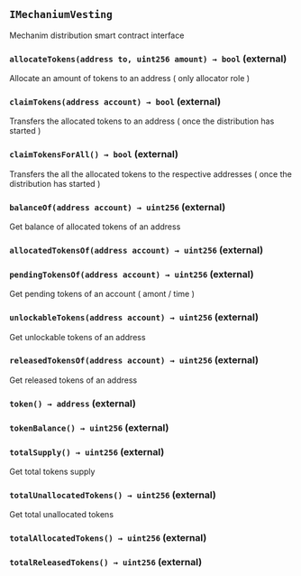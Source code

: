 ## `IMechaniumVesting`



Mechanim distribution smart contract interface


### `allocateTokens(address to, uint256 amount) → bool` (external)



Allocate an amount of tokens to an address ( only allocator role )

### `claimTokens(address account) → bool` (external)



Transfers the allocated tokens to an address ( once the distribution has started )

### `claimTokensForAll() → bool` (external)



Transfers the all the allocated tokens to the respective addresses ( once the distribution has started )

### `balanceOf(address account) → uint256` (external)



Get balance of allocated tokens of an address

### `allocatedTokensOf(address account) → uint256` (external)





### `pendingTokensOf(address account) → uint256` (external)



Get pending tokens of an account ( amont / time )

### `unlockableTokens(address account) → uint256` (external)



Get unlockable tokens of an address

### `releasedTokensOf(address account) → uint256` (external)



Get released tokens of an address

### `token() → address` (external)





### `tokenBalance() → uint256` (external)





### `totalSupply() → uint256` (external)



Get total tokens supply

### `totalUnallocatedTokens() → uint256` (external)



Get total unallocated tokens

### `totalAllocatedTokens() → uint256` (external)





### `totalReleasedTokens() → uint256` (external)








